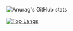 ![Anurag's GitHub stats](https://github-readme-stats.vercel.app/api?username=withakerik&theme=dark&count_private=true)

[![Top Langs](https://github-readme-stats.vercel.app/api/top-langs/?username=withakerik)](https://github.com/anuraghazra/github-readme-stats)


